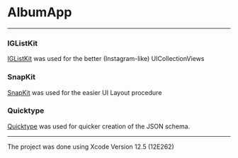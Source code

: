 # AlbumApp
---
### IGListKit
[IGListKit](https://github.com/Instagram/IGListKit) was used for the better (Instagram-like) UICollectionViews

### SnapKit
[SnapKit](https://github.com/SnapKit/SnapKit) was used for the easier UI Layout procedure

### Quicktype
[Quicktype](https://app.quicktype.io) was used for quicker creation of the JSON schema.

---
The project was done using Xcode Version 12.5 (12E262)
